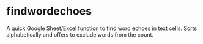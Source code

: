 # findwordechoes
A quick Google Sheet/Excel function to find word echoes in text cells. Sorts alphabetically and offers to exclude words from the count.
